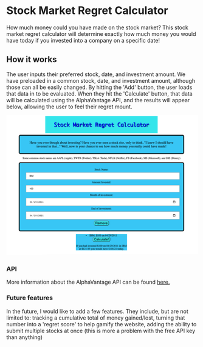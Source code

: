 # Stock Market Regret Calculator
How much money could you have made on the stock market? This stock market regret calculator will determine exactly how much money you would have today if you invested into a company on a specific date!

## How it works

The user inputs their preferred stock, date, and investment amount. We have preloaded in a common stock, date, and investment amount, although those can all be easily changed. By hitting the 'Add' button, the user loads that data in to be evaluated. When they hit the 'Calculate' button, that data will be calculated using the AlphaVantage API, and the results will appear below, allowing the user to feel their regret mount.

![Screenshot of the website](SMRC.png)

### API
More information about the AlphaVantage API can be found
<a href="https://www.alphavantage.co/documentation/"> here.</a>


### Future features

In the future, I would like to add a few features. They include, but are not limited to: tracking a cumulative total of money gained/lost, turning that number into a 'regret score' to help gamify the website, adding the ability to submit multiple stocks at once (this is more a problem with the free API key than anything)
